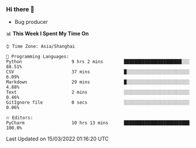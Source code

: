 ### Hi there 👋
* Bug producer
<!--START_SECTION:waka-->
📊 **This Week I Spent My Time On** 

```text
⌚︎ Time Zone: Asia/Shanghai

💬 Programming Languages: 
Python                   9 hrs 2 mins        ██████████████████████░░░   88.51% 
CSV                      37 mins             █░░░░░░░░░░░░░░░░░░░░░░░░   6.09% 
Markdown                 29 mins             █░░░░░░░░░░░░░░░░░░░░░░░░   4.88% 
Text                     2 mins              ░░░░░░░░░░░░░░░░░░░░░░░░░   0.46% 
GitIgnore file           0 secs              ░░░░░░░░░░░░░░░░░░░░░░░░░   0.06%

🔥 Editors: 
PyCharm                  10 hrs 13 mins      █████████████████████████   100.0%

```


 Last Updated on 15/03/2022 01:16:20 UTC
<!--END_SECTION:waka-->

